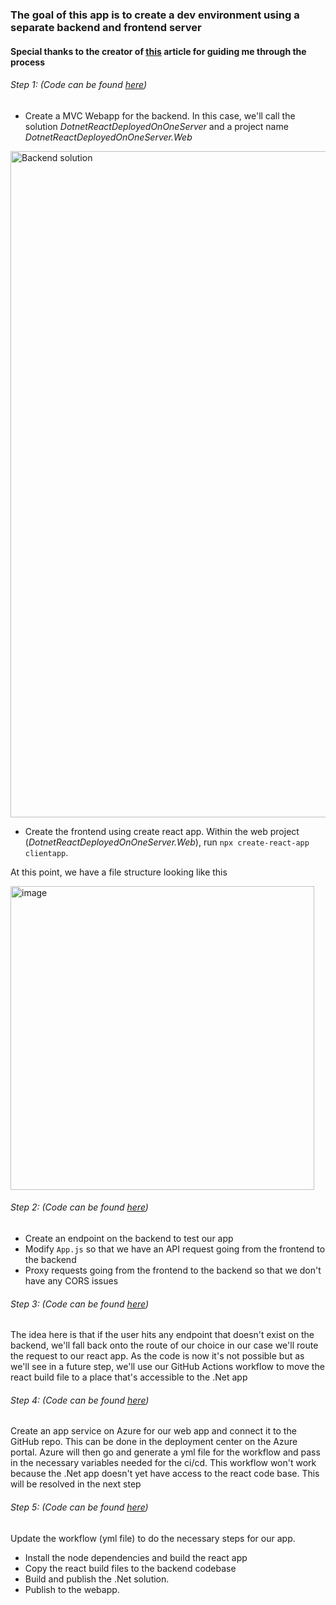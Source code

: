 ### The goal of this app is to create a dev environment using a separate backend and frontend server
#### Special thanks to the creator of [this](https://www.kambu.pl/blog/how-to-deploy-a-react-app-together-with-net-backend-to-azure-with-azure-devops/) article for guiding me through the process

###### Step 1: (Code can be found [here](https://github.com/myritterman/DotnetReactDeployedOnOneServer/commit/6f486b9007f99eefcaccc2fd9b1dbcc58c04cfc0))
 * Create a MVC Webapp for the backend. In this case, we'll call the solution _DotnetReactDeployedOnOneServer_ and a project name _DotnetReactDeployedOnOneServer.Web_

<img width="1066" alt="Backend solution" src="https://github.com/myritterman/DotnetReactDeployedOnOneServer/assets/82187863/51af2a66-a402-465d-aeb9-f33fb513177c">

 * Create the frontend using create react app. Within the web project (_DotnetReactDeployedOnOneServer.Web_), run `npx create-react-app clientapp`.

At this point, we have a file structure looking like this

<img width="486" alt="image" src="https://github.com/myritterman/DotnetReactDeployedOnOneServer/assets/82187863/e6377d57-e878-4ddb-a84c-bc0738bdba83">

###### Step 2: (Code can be found [here](https://github.com/myritterman/DotnetReactDeployedOnOneServer/commit/4e302bb5f25a15d8daef44cf72c03f49515baaab))
* Create an endpoint on the backend to test our app
* Modify `App.js` so that we have an API request going from the frontend to the backend
* Proxy requests going from the frontend to the backend so that we don't have any CORS issues

###### Step 3: (Code can be found [here](https://github.com/myritterman/DotnetReactDeployedOnOneServer/commit/5413f8121e2e7be3b1b2f99e6462b2c9fad90d47))
The idea here is that if the user hits any endpoint that doesn't exist on the backend, we'll fall back onto the route of our choice in our case we'll route the request to our react app.
As the code is now it's not possible but as we'll see in a future step, we'll use our GitHub Actions workflow to move the react build file to a place that's accessible to the .Net app

###### Step 4: (Code can be found [here](https://github.com/myritterman/DotnetReactDeployedOnOneServer/commit/d10e095d4c1471aae34c6a09f9dc26472bde2052))
Create an app service on Azure for our web app and connect it to the GitHub repo. This can be done in the deployment center on the Azure portal. Azure will then go and generate a yml file for the workflow and pass in the necessary variables needed for the ci/cd.
This workflow won't work because the .Net app doesn't yet have access to the react code base. This will be resolved in the next step

###### Step 5: (Code can be found [here](https://github.com/myritterman/DotnetReactDeployedOnOneServer/blob/master/.github/workflows/master_dotnetreactdeployedononeserver.yml))
Update the workflow (yml file) to do the necessary steps for our app.
* Install the node dependencies and build the react app
* Copy the react build files to the backend codebase
* Build and publish the .Net solution.
* Publish to the webapp.
